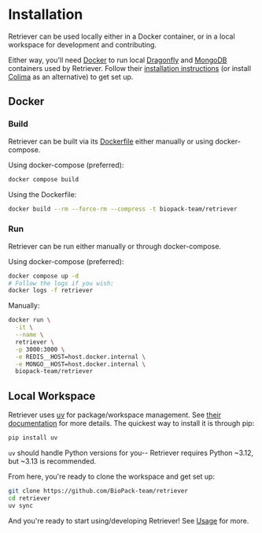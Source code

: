 # Installation

Retriever can be used locally either in a Docker container, or in a local workspace for development and contributing.

Either way, you'll need [Docker](https://www.docker.com/get-started/) to run local [Dragonfly](https://www.dragonflydb.io/docs) and [MongoDB](https://www.mongodb.com/products/self-managed/community-edition) containers used by Retriever. Follow their [installation instructions](https://docs.docker.com/desktop/) (or install [Colima](https://github.com/abiosoft/colima) as an alternative) to get set up.

## Docker

### Build

Retriever can be built via its [Dockerfile](https://github.com/BioPack-team/retriever/blob/a3049af6bd33e0dc2f45f3a5809117dcc9f3cec8/Dockerfile) either manually or using docker-compose.

Using docker-compose (preferred):

```bash
docker compose build
```

Using the Dockerfile:

```bash
docker build --rm --force-rm --compress -t biopack-team/retriever
```

### Run

Retriever can be run either manually or through docker-compose.

Using docker-compose (preferred):

```bash
docker compose up -d
# Follow the logs if you wish:
docker logs -f retriever
```

Manually:

```bash
docker run \
  -it \
  --name \
  retriever \
  -p 3000:3000 \
  -e REDIS__HOST=host.docker.internal \
  -e MONGO__HOST=host.docker.internal \
  biopack-team/retriever
```

## Local Workspace

Retriever uses [uv](https://docs.astral.sh/uv/) for package/workspace management. See [their documentation](https://docs.astral.sh/uv/getting-started/) for more details. The quickest way to install it is through pip:

```bash
pip install uv
```

`uv` should handle Python versions for you-- Retriever requires Python ~3.12, but ~3.13 is recommended.

From here, you're ready to clone the workspace and get set up:

```bash
git clone https://github.com/BioPack-team/retriever
cd retriever
uv sync
```

And you're ready to start using/developing Retriever! See [Usage](../README.md#Usage) for more.
